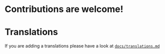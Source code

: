 # Contributions are welcome!

# Translations
If you are adding a translations please have a look at [`docs/translations.md`](https://github.com/rpsychologist/rpsychologist-com/blob/master/docs/translation.md)
